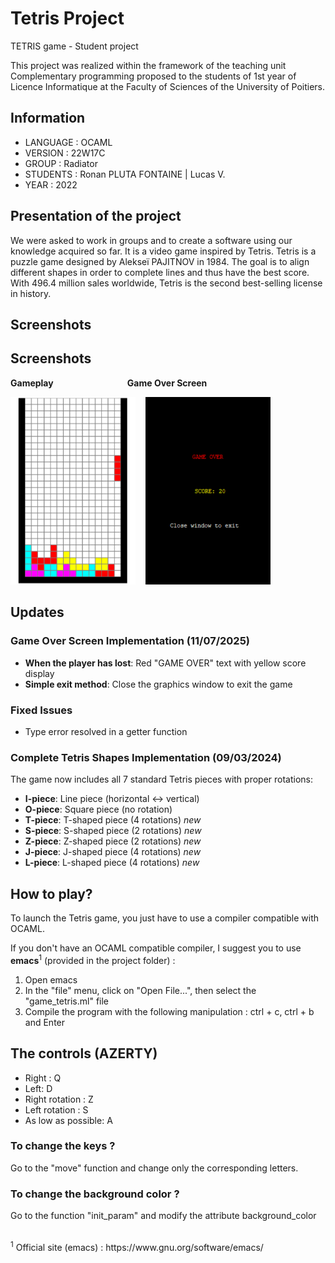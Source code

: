 # Tetris Project
TETRIS game - Student project 

This project was realized within the framework of the teaching unit Complementary programming proposed to the students of 1st year of Licence Informatique at the Faculty of Sciences of the University of Poitiers.

## Information

- LANGUAGE : OCAML
- VERSION : 22W17C
- GROUP : Radiator
- STUDENTS : Ronan PLUTA FONTAINE | Lucas V.
- YEAR : 2022

## Presentation of the project

We were asked to work in groups and to create a software using our knowledge acquired so far. It is a video game inspired by Tetris. Tetris is a puzzle game designed by Alekseï PAJITNOV in 1984. The goal is to align different shapes in order to complete lines and thus have the best score. With 496.4 million sales worldwide, Tetris is the second best-selling license in history.

## Screenshots

## Screenshots

**Gameplay** &nbsp;&nbsp;&nbsp;&nbsp;&nbsp;&nbsp;&nbsp;&nbsp;&nbsp;&nbsp;&nbsp;&nbsp;&nbsp;&nbsp;&nbsp;&nbsp;&nbsp;&nbsp;&nbsp;&nbsp;&nbsp;&nbsp;&nbsp;&nbsp;&nbsp;&nbsp;&nbsp;&nbsp; **Game Over Screen**

<img src="images/gameplay.png" alt="Tetris Gameplay" width="200"> &nbsp;&nbsp; <img src="images/gameover.png" alt="Game Over Screen" width="200">

## Updates

### Game Over Screen Implementation (11/07/2025)
- **When the player has lost**: Red "GAME OVER" text with yellow score display
- **Simple exit method**: Close the graphics window to exit the game

### Fixed Issues
- Type error resolved in a getter function

### Complete Tetris Shapes Implementation (09/03/2024)
The game now includes all 7 standard Tetris pieces with proper rotations:

- **I-piece**: Line piece (horizontal ↔ vertical)
- **O-piece**: Square piece (no rotation)
- **T-piece**: T-shaped piece (4 rotations) *new*
- **S-piece**: S-shaped piece (2 rotations) *new*
- **Z-piece**: Z-shaped piece (2 rotations) *new*
- **J-piece**: J-shaped piece (4 rotations) *new*
- **L-piece**: L-shaped piece (4 rotations) *new*

## How to play?

To launch the Tetris game, you just have to use a compiler compatible with OCAML.

If you don't have an OCAML compatible compiler, I suggest you to use **emacs**<sup>1</sup> (provided in the project folder) : 
1. Open emacs
2. In the "file" menu, click on "Open File...", then select the "game_tetris.ml" file
3. Compile the program with the following manipulation : ctrl + c, ctrl + b and Enter


## The controls (AZERTY)

- Right : Q
- Left: D
- Right rotation : Z
- Left rotation : S
- As low as possible: A 

### To change the keys ? 
Go to the "move" function and change only the corresponding letters. 

### To change the background color ? 
Go to the function "init_param" and modify the attribute background_color

</br>
<sup>1</sup> Official site (emacs) : <a>https://www.gnu.org/software/emacs/<a>
